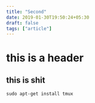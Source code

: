 ```yaml
---
title: "Second"
date: 2019-01-30T19:50:24+05:30
draft: false
tags: ["article"]
---
```


# this is a header

## this is shit



``` 
sudo apt-get install tmux
```


